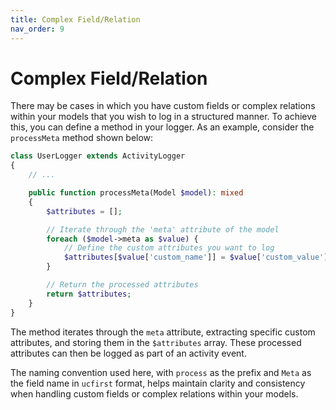 ```yaml
---
title: Complex Field/Relation
nav_order: 9
---
```


# Complex Field/Relation

There may be cases in which you have custom fields or complex relations within your models that you wish to log in a structured manner. To achieve this, you can define a method in your logger. As an example, consider the `processMeta` method shown below:


```php
class UserLogger extends ActivityLogger
{
    // ...

    public function processMeta(Model $model): mixed
    {
        $attributes = [];

        // Iterate through the 'meta' attribute of the model
        foreach ($model->meta as $value) {
            // Define the custom attributes you want to log
            $attributes[$value['custom_name']] = $value['custom_value'];
        }

        // Return the processed attributes
        return $attributes;
    }
}
```

The method iterates through the `meta` attribute, extracting specific custom attributes, and storing them in the `$attributes` array. These processed attributes can then be logged as part of an activity event.

The naming convention used here, with `process` as the prefix and `Meta` as the field name in `ucfirst` format, helps maintain clarity and consistency when handling custom fields or complex relations within your models.

